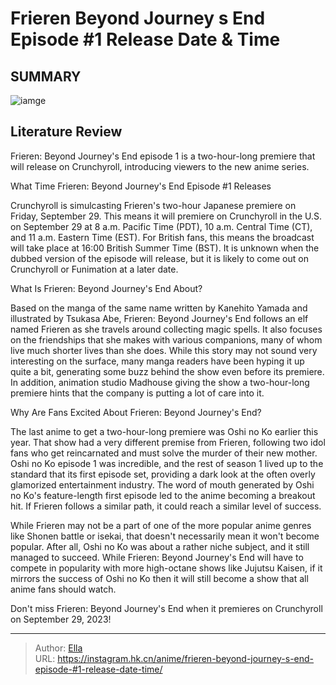 # Frieren Beyond Journey s End Episode #1 Release Date &amp; Time


## SUMMARY 

![iamge](https://static1.srcdn.com/wordpress/wp-content/uploads/2023/09/frieren-from-frieren-beyond-journey-s-end.jpg)

## Literature Review

Frieren: Beyond Journey&#39;s End episode 1 is a two-hour-long premiere that will release on Crunchyroll, introducing viewers to the new anime series.





 What Time Frieren: Beyond Journey&#39;s End Episode #1 Releases 
          




Crunchyroll is simulcasting Frieren&#39;s two-hour Japanese premiere on Friday, September 29. This means it will premiere on Crunchyroll in the U.S. on September 29 at 8 a.m. Pacific Time (PDT), 10 a.m. Central Time (CT), and 11 a.m. Eastern Time (EST). For British fans, this means the broadcast will take place at 16:00 British Summer Time (BST). It is unknown when the dubbed version of the episode will release, but it is likely to come out on Crunchyroll or Funimation at a later date.



 What Is Frieren: Beyond Journey&#39;s End About? 
          

Based on the manga of the same name written by Kanehito Yamada and illustrated by Tsukasa Abe, Frieren: Beyond Journey&#39;s End follows an elf named Frieren as she travels around collecting magic spells. It also focuses on the friendships that she makes with various companions, many of whom live much shorter lives than she does. While this story may not sound very interesting on the surface, many manga readers have been hyping it up quite a bit, generating some buzz behind the show even before its premiere. In addition, animation studio Madhouse giving the show a two-hour-long premiere hints that the company is putting a lot of care into it.






 Why Are Fans Excited About Frieren: Beyond Journey&#39;s End? 
          

The last anime to get a two-hour-long premiere was Oshi no Ko earlier this year. That show had a very different premise from Frieren, following two idol fans who get reincarnated and must solve the murder of their new mother. Oshi no Ko episode 1 was incredible, and the rest of season 1 lived up to the standard that its first episode set, providing a dark look at the often overly glamorized entertainment industry. The word of mouth generated by Oshi no Ko&#39;s feature-length first episode led to the anime becoming a breakout hit. If Frieren follows a similar path, it could reach a similar level of success.

While Frieren may not be a part of one of the more popular anime genres like Shonen battle or isekai, that doesn&#39;t necessarily mean it won&#39;t become popular. After all, Oshi no Ko was about a rather niche subject, and it still managed to succeed. While Frieren: Beyond Journey&#39;s End will have to compete in popularity with more high-octane shows like Jujutsu Kaisen, if it mirrors the success of Oshi no Ko then it will still become a show that all anime fans should watch.




Don&#39;t miss Frieren: Beyond Journey&#39;s End when it premieres on Crunchyroll on September 29, 2023!



---

> Author: [Ella](https://instagram.hk.cn/)  
> URL: https://instagram.hk.cn/anime/frieren-beyond-journey-s-end-episode-#1-release-date-time/  

